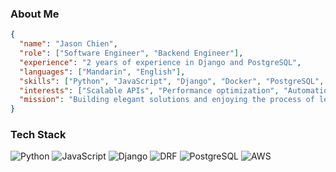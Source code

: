 ### About Me
```json
{
  "name": "Jason Chien",
  "role": ["Software Engineer", "Backend Engineer"],
  "experience": "2 years of experience in Django and PostgreSQL",
  "languages": ["Mandarin", "English"],
  "skills": ["Python", "JavaScript", "Django", "Docker", "PostgreSQL", "ECS", "Route 53", "S3", "RDS", "EC2"],
  "interests": ["Scalable APIs", "Performance optimization", "Automation"],
  "mission": "Building elegant solutions and enjoying the process of learning every day 🚀"
}

```

### Tech Stack
![Python](https://img.shields.io/badge/Python-3776AB?style=for-the-badge&logo=python&logoColor=white)
![JavaScript](https://img.shields.io/badge/JavaScript-F7DF1E?style=for-the-badge&logo=javascript&logoColor=black)
![Django](https://img.shields.io/badge/Django-092E20?style=for-the-badge&logo=django&logoColor=green)
![DRF](https://img.shields.io/badge/django%20rest-ff1709?style=for-the-badge&logo=django&logoColor=white)
![PostgreSQL](https://img.shields.io/badge/PostgreSQL-316192?style=for-the-badge&logo=postgresql&logoColor=white)
![AWS](https://img.shields.io/badge/Amazon_Web_Services-FF9900?style=for-the-badge&logo=amazonwebservices&logoColor=white)
